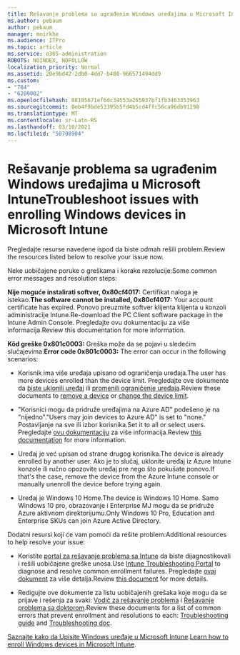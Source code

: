 ```yaml
---
title: Rešavanje problema sa ugrađenim Windows uređajima u Microsoft Intune
ms.author: pebaum
author: pebaum
manager: mnirkhe
ms.audience: ITPro
ms.topic: article
ms.service: o365-administration
ROBOTS: NOINDEX, NOFOLLOW
localization_priority: Normal
ms.assetid: 20e9bd42-2db0-4dd7-b480-966571494dd9
ms.custom:
- "784"
- "6200002"
ms.openlocfilehash: 88105671ef6dc34553a265937bf1fb3463353963
ms.sourcegitcommit: 0eb4f9bde53395b5fd4b5cd4ffc56ca96db91298
ms.translationtype: MT
ms.contentlocale: sr-Latn-RS
ms.lasthandoff: 03/10/2021
ms.locfileid: "50708904"
---
```

# <a name="troubleshoot-issues-with-enrolling-windows-devices-in-microsoft-intune"></a><span data-ttu-id="6d8f3-102">Rešavanje problema sa ugrađenim Windows uređajima u Microsoft Intune</span><span class="sxs-lookup"><span data-stu-id="6d8f3-102">Troubleshoot issues with enrolling Windows devices in Microsoft Intune</span></span>

<span data-ttu-id="6d8f3-103">Pregledajte resurse navedene ispod da biste odmah rešili problem.</span><span class="sxs-lookup"><span data-stu-id="6d8f3-103">Review the resources listed below to resolve your issue now.</span></span>
  
<span data-ttu-id="6d8f3-104">Neke uobičajene poruke o greškama i korake rezolucije:</span><span class="sxs-lookup"><span data-stu-id="6d8f3-104">Some common error messages and resolution steps:</span></span>
  
 <span data-ttu-id="6d8f3-105">**Nije moguće instalirati softver, 0x80cf4017:** Certifikat naloga je istekao.</span><span class="sxs-lookup"><span data-stu-id="6d8f3-105">**The software cannot be installed, 0x80cf4017:** Your account certificate has expired.</span></span> <span data-ttu-id="6d8f3-106">Ponovo preuzmite softver klijenta klijenta u konzoli administracije Intune.</span><span class="sxs-lookup"><span data-stu-id="6d8f3-106">Re-download the PC Client software package in the Intune Admin Console.</span></span> <span data-ttu-id="6d8f3-107">Pregledajte ovu dokumentaciju za više informacija.</span><span class="sxs-lookup"><span data-stu-id="6d8f3-107">Review this documentation for more information.</span></span>
  
 <span data-ttu-id="6d8f3-108">**Kôd greške 0x801c0003:** Greška može da se pojavi u sledećim slučajevima:</span><span class="sxs-lookup"><span data-stu-id="6d8f3-108">**Error code 0x801c0003:** The error can occur in the following scenarios:</span></span>
  
-  <span data-ttu-id="6d8f3-109">Korisnik ima više uređaja upisano od ograničenja uređaja.</span><span class="sxs-lookup"><span data-stu-id="6d8f3-109">The user has more devices enrolled than the device limit.</span></span> <span data-ttu-id="6d8f3-110">Pregledajte ove dokumente da [biste uklonili uređaj](https://docs.microsoft.com/intune/devices-wipe) ili [promenili ograničenje uređaja](https://docs.microsoft.com/intune/enrollment-restrictions-set#set-device-limit-restrictions).</span><span class="sxs-lookup"><span data-stu-id="6d8f3-110">Review these documents to [remove a device](https://docs.microsoft.com/intune/devices-wipe) or [change the device limit](https://docs.microsoft.com/intune/enrollment-restrictions-set#set-device-limit-restrictions).</span></span>

-  <span data-ttu-id="6d8f3-111">"Korisnici mogu da pridruže uređajima na Azure AD" podešeno je na "nijedno".</span><span class="sxs-lookup"><span data-stu-id="6d8f3-111">"Users may join devices to Azure AD" is set to "none."</span></span> <span data-ttu-id="6d8f3-112">Postavljanje na sve ili izbor korisnika.</span><span class="sxs-lookup"><span data-stu-id="6d8f3-112">Set it to all or select users.</span></span> <span data-ttu-id="6d8f3-113">Pregledajte [ovu dokumentaciju](https://docs.microsoft.com/azure/active-directory/device-management-azure-portal#configure-device-settings) za više informacija.</span><span class="sxs-lookup"><span data-stu-id="6d8f3-113">Review [this documentation](https://docs.microsoft.com/azure/active-directory/device-management-azure-portal#configure-device-settings) for more information.</span></span>

-  <span data-ttu-id="6d8f3-114">Uređaj je već upisan od strane drugog korisnika.</span><span class="sxs-lookup"><span data-stu-id="6d8f3-114">The device is already enrolled by another user.</span></span> <span data-ttu-id="6d8f3-115">Ako je to slučaj, uklonite uređaj iz Azure Intune konzole ili ručno opozovite uređaj pre nego što pokušate ponovo.</span><span class="sxs-lookup"><span data-stu-id="6d8f3-115">If that's the case, remove the device from the Azure Intune console or manually unenroll the device before trying again.</span></span>

-  <span data-ttu-id="6d8f3-116">Uređaj je Windows 10 Home.</span><span class="sxs-lookup"><span data-stu-id="6d8f3-116">The device is Windows 10 Home.</span></span> <span data-ttu-id="6d8f3-117">Samo Windows 10 pro, obrazovanje i Enterprise MJ mogu da se pridruže Azure aktivnom direktorijumu.</span><span class="sxs-lookup"><span data-stu-id="6d8f3-117">Only Windows 10 Pro, Education and Enterprise SKUs can join Azure Active Directory.</span></span>

<span data-ttu-id="6d8f3-118">Dodatni resursi koji će vam pomoći da rešite problem:</span><span class="sxs-lookup"><span data-stu-id="6d8f3-118">Additional resources to help resolve your issue:</span></span>
  
-  <span data-ttu-id="6d8f3-119">Koristite [portal za rešavanje problema sa Intune](https://devicemanagement.microsoft.com/#blade/Microsoft_Intune_DeviceSettings/TroubleshootBlade) da biste dijagnostikovali i rešili uobičajene greške unosa.</span><span class="sxs-lookup"><span data-stu-id="6d8f3-119">Use [Intune Troubleshooting Portal](https://devicemanagement.microsoft.com/#blade/Microsoft_Intune_DeviceSettings/TroubleshootBlade) to diagnose and resolve common enrollment failures.</span></span> <span data-ttu-id="6d8f3-120">Pregledajte [ovaj dokument](https://docs.microsoft.com/intune/help-desk-operators) za više detalja.</span><span class="sxs-lookup"><span data-stu-id="6d8f3-120">Review [this document](https://docs.microsoft.com/intune/help-desk-operators) for more details.</span></span>

-  <span data-ttu-id="6d8f3-121">Redigujte ove dokumente za listu uobičajenih grešaka koje mogu da se prijave i rešenja za svaki: [Vodič za rešavanje problema](https://support.microsoft.com/help/4089533/troubleshooting-windows-device-enrollment-problems-in-microsoft-intune) i [Rešavanje problema sa doktorom](https://docs.microsoft.com/troubleshoot/mem/intune/troubleshoot-device-enrollment-in-intune).</span><span class="sxs-lookup"><span data-stu-id="6d8f3-121">Review these documents for a list of common errors that prevent enrollment and resolutions to each: [Troubleshooting guide](https://support.microsoft.com/help/4089533/troubleshooting-windows-device-enrollment-problems-in-microsoft-intune) and [Troubleshooting doc](https://docs.microsoft.com/troubleshoot/mem/intune/troubleshoot-device-enrollment-in-intune).</span></span>

<span data-ttu-id="6d8f3-122">[Saznajte kako da Upisite Windows uređaje u Microsoft Intune](https://docs.microsoft.com/intune/windows-enroll).</span><span class="sxs-lookup"><span data-stu-id="6d8f3-122">[Learn how to enroll Windows devices in Microsoft Intune](https://docs.microsoft.com/intune/windows-enroll).</span></span>
